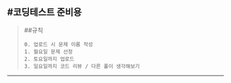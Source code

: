 #코딩테스트 준비용
----------
>##규칙
>```
>0. 업로드 시 문제 이름 작성
>1. 월요일 문제 선정
>2. 토요일까지 업로드
>3. 일요일까지 코드 리뷰 / 다른 풀이 생각해보기
>```
----------

